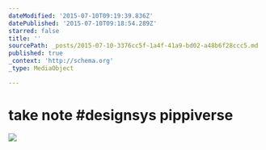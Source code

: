 ```yaml
---
dateModified: '2015-07-10T09:19:39.836Z'
datePublished: '2015-07-10T09:18:54.289Z'
starred: false
title: ''
sourcePath: _posts/2015-07-10-3376cc5f-1a4f-41a9-bd02-a48b6f28ccc5.md
published: true
_context: 'http://schema.org'
_type: MediaObject

---
```

# take note \#designsys pippiverse
![](https://the-grid-user-content.s3-us-west-2.amazonaws.com/7123172d-be2a-47d6-92a1-4a0bda1ba9d3.jpg)
